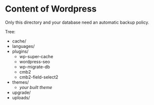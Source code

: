 # Content of Wordpress

Only this directory and your database need an automatic backup policy.

Tree:
* cache/
* languages/
* plugins/
  * wp-super-cache
  * wordpress-seo
  * wp-migrate-db
  * cmb2
  * cmb2-field-select2
* themes/
  * *your built theme*
* upgrade/
* uploads/
